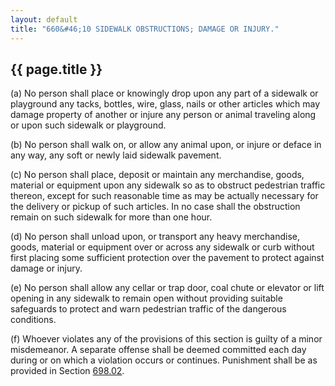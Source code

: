 ```yaml
---
layout: default 
title: "660&#46;10 SIDEWALK OBSTRUCTIONS; DAMAGE OR INJURY."
---
```


{{ page.title }}
----------------

​(a) No person shall place or knowingly drop upon any part of a sidewalk
or playground any tacks, bottles, wire, glass, nails or other articles
which may damage property of another or injure any person or animal
traveling along or upon such sidewalk or playground.

​(b) No person shall walk on, or allow any animal upon, or injure or
deface in any way, any soft or newly laid sidewalk pavement.

​(c) No person shall place, deposit or maintain any merchandise, goods,
material or equipment upon any sidewalk so as to obstruct pedestrian
traffic thereon, except for such reasonable time as may be actually
necessary for the delivery or pickup of such articles. In no case shall
the obstruction remain on such sidewalk for more than one hour.

​(d) No person shall unload upon, or transport any heavy merchandise,
goods, material or equipment over or across any sidewalk or curb without
first placing some sufficient protection over the pavement to protect
against damage or injury.

​(e) No person shall allow any cellar or trap door, coal chute or
elevator or lift opening in any sidewalk to remain open without
providing suitable safeguards to protect and warn pedestrian traffic of
the dangerous conditions.

​(f) Whoever violates any of the provisions of this section is guilty of
a minor misdemeanor. A separate offense shall be deemed committed each
day during or on which a violation occurs or continues. Punishment shall
be as provided in Section [698.02](38e2f631.html).
